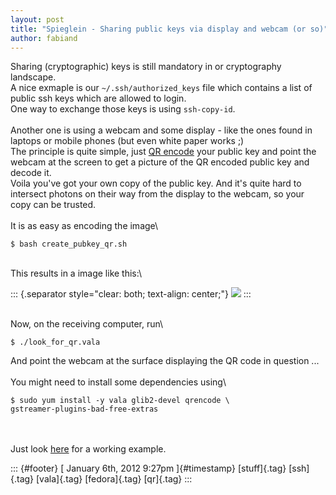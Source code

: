 ```yaml
---
layout: post
title: "Spieglein - Sharing public keys via display and webcam (or so)"
author: fabiand
---
```




Sharing (cryptographic) keys is still mandatory in or cryptography
landscape.\
A nice exmaple is our `~/.ssh/authorized_keys` file which contains a
list of public ssh keys which are allowed to login.\
One way to exchange those keys is using `ssh-copy-id`.\
\
Another one is using a webcam and some display - like the ones found in
laptops or mobile phones (but even white paper works ;)\
The principle is quite simple, just [QR
encode](http://en.wikipedia.org/wiki/QR_code) your public key and point
the webcam at the screen to get a picture of the QR encoded public key
and decode it.\
Voila you've got your own copy of the public key. And it's quite hard to
intersect photons on their way from the display to the webcam, so your
copy can be trusted.\
\
It is as easy as encoding the image\

    $ bash create_pubkey_qr.sh 

\
This results in a image like this:\

::: {.separator style="clear: both; text-align: center;"}
[![](http://4.bp.blogspot.com/-lR1epEWxBU8/TwdYL0clygI/AAAAAAAAAHs/R9dDX1p16u4/s1600/qr2.png)](http://4.bp.blogspot.com/-lR1epEWxBU8/TwdYL0clygI/AAAAAAAAAHs/R9dDX1p16u4/s1600/qr2.png)
:::

\
Now, on the receiving computer, run\

    $ ./look_for_qr.vala

And point the webcam at the surface displaying the QR code in question
...\
\
You might need to install some dependencies using\

    $ sudo yum install -y vala glib2-devel qrencode \
    gstreamer-plugins-bad-free-extras

\
\
Just look [here](https://gitorious.org/valastuff/stuff/trees/master/q2r)
for a working example.

::: {#footer}
[ January 6th, 2012 9:27pm ]{#timestamp} [stuff]{.tag} [ssh]{.tag}
[vala]{.tag} [fedora]{.tag} [qr]{.tag}
:::
